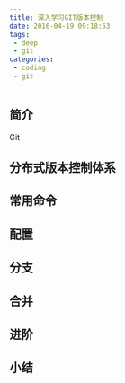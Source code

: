 ```yaml
---
title: 深入学习GIT版本控制
date: 2016-04-19 09:18:53
tags:
 - deep
 - git
categories:
 - coding
 - git
---
```


## 简介 ##
Git

## 分布式版本控制体系 ##

## 常用命令 ##

## 配置 ##

## 分支 ##

## 合并 ##

## 进阶 ##

## 小结 ##
